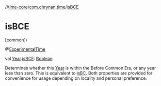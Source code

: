 //[time-core](../../index.md)/[com.chrynan.time](index.md)/[isBCE](is-b-c-e.md)

# isBCE

[common]\

@[ExperimentalTime](https://kotlinlang.org/api/latest/jvm/stdlib/kotlin.time/-experimental-time/index.html)

val [Year](-year/index.md).[isBCE](is-b-c-e.md): [Boolean](https://kotlinlang.org/api/latest/jvm/stdlib/kotlin/-boolean/index.html)

Determines whether this [Year](-year/index.md) is within the Before Common Era, or any year less than zero. This is equivalent to [isBC](is-b-c.md). Both properties are provided for convenience for usage depending on locality and personal preference.
